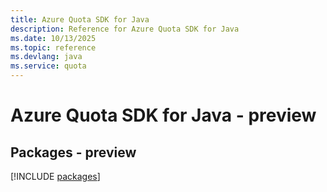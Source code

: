```yaml
---
title: Azure Quota SDK for Java
description: Reference for Azure Quota SDK for Java
ms.date: 10/13/2025
ms.topic: reference
ms.devlang: java
ms.service: quota
---
```

# Azure Quota SDK for Java - preview
## Packages - preview
[!INCLUDE [packages](quota-index.md)]